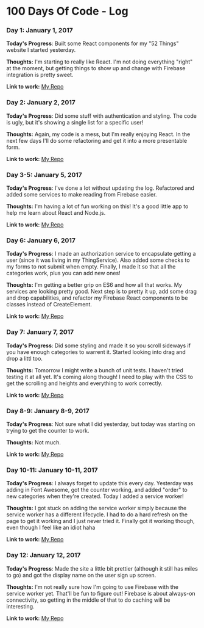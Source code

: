 # 100 Days Of Code - Log

### Day 1: January 1, 2017

**Today's Progress**: Built some React components for my "52 Things" website I started yesterday.

**Thoughts:** I'm starting to really like React. I'm not doing everything "right" at the moment, but getting things to show up and change with Firebase integration is pretty sweet.

**Link to work:** [My Repo](https://github.com/lanesawyer/52-things)

### Day 2: January 2, 2017

**Today's Progress**: Did some stuff with authentication and styling. The code is ugly, but it's showing a single list for a specific user!

**Thoughts:** Again, my code is a mess, but I'm really enjoying React. In the next few days I'll do some refactoring and get it into a more presentable form.

**Link to work:** [My Repo](https://github.com/lanesawyer/52-things)

### Day 3-5: January 5, 2017

**Today's Progress**: I've done a lot without updating the log. Refactored and added some services to make reading from Firebase easier.

**Thoughts:** I'm having a lot of fun working on this! It's a good little app to help me learn about React and Node.js.

**Link to work:** [My Repo](https://github.com/lanesawyer/52-things)

### Day 6: January 6, 2017

**Today's Progress**: I made an authorization service to encapsulate getting a user (since it was living in my ThingService). Also added some checks to my forms to not submit when empty. Finally, I made it so that all the categories work, plus you can add new ones!

**Thoughts:** I'm getting a better grip on ES6 and how all that works. My services are looking pretty good. Next step is to pretty it up, add some drag and drop capabilities, and refactor my Firebase React components to be classes instead of CreateElement.

**Link to work:** [My Repo](https://github.com/lanesawyer/52-things)

### Day 7: January 7, 2017

**Today's Progress**: Did some styling and made it so you scroll sideways if you have enough categories to warrent it. Started looking into drag and drop a littl too.

**Thoughts:** Tomorrow I might write a bunch of unit tests. I haven't tried testing it at all yet. It's coming along though! I need to play with the CSS to get the scrolling and heights and everything to work correctly.

**Link to work:** [My Repo](https://github.com/lanesawyer/52-things)

### Day 8-9: January 8-9, 2017

**Today's Progress**: Not sure what I did yesterday, but today was starting on trying to get the counter to work.

**Thoughts:** Not much.

**Link to work:** [My Repo](https://github.com/lanesawyer/52-things)

### Day 10-11: January 10-11, 2017

**Today's Progress**: I always forget to update this every day. Yesterday was adding in Font Awesome, got the counter working, and added "order" to new categories when they're created. Today I added a service worker!

**Thoughts:** I got stuck on adding the service worker simply because the service worker has a different lifecycle. I had to do a hard refresh on the page to get it working and I just never tried it. Finally got it working though, even though I feel like an idiot haha

**Link to work:** [My Repo](https://github.com/lanesawyer/52-things)

### Day 12: January 12, 2017

**Today's Progress**: Made the site a little bit prettier (although it still has miles to go) and got the display name on the user sign up screen.

**Thoughts:** I'm not really sure how I'm going to use Firebase with the service worker yet. That'll be fun to figure out! Firebase is about always-on connectivity, so getting in the middle of that to do caching will be interesting.

**Link to work:** [My Repo](https://github.com/lanesawyer/52-things)
